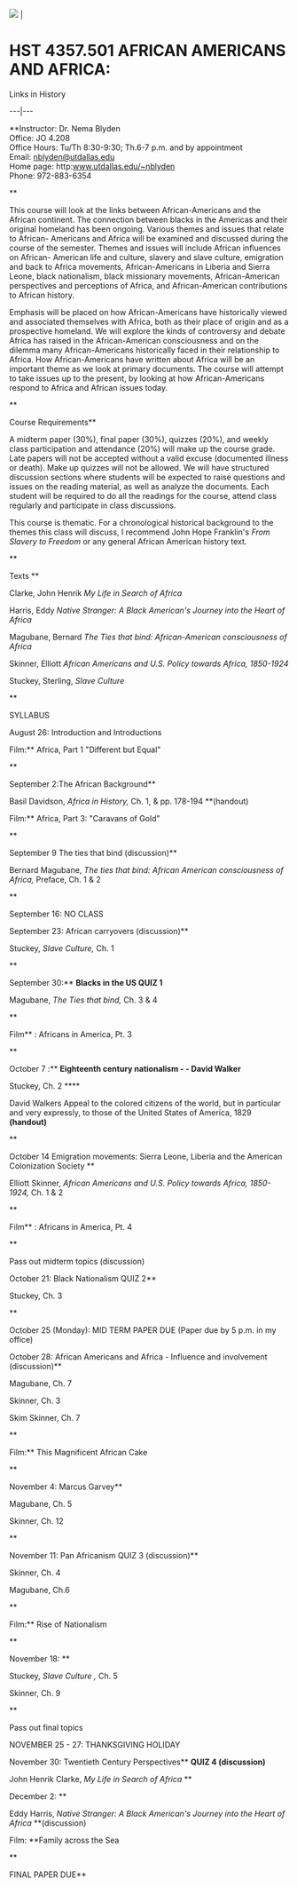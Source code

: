 ![](pendant3.gif) |

# HST 4357.501 AFRICAN AMERICANS AND AFRICA:  
Links in History

  
---|---  
  
**Instructor: Dr. Nema Blyden  
Office: JO 4.208  
Office Hours: Tu/Th 8:30-9:30; Th.6-7 p.m. and by appointment  
Email: nblyden@utdallas.edu  
Home page: http:www.utdallas.edu/~nblyden  
Phone: 972-883-6354

**

This course will look at the links between African-Americans and the African
continent. The connection between blacks in the Americas and their original
homeland has been ongoing. Various themes and issues that relate to African-
Americans and Africa will be examined and discussed during the course of the
semester. Themes and issues will include African influences on African-
American life and culture, slavery and slave culture, emigration and back to
Africa movements, African-Americans in Liberia and Sierra Leone, black
nationalism, black missionary movements, African-American perspectives and
perceptions of Africa, and African-American contributions to African history.

Emphasis will be placed on how African-Americans have historically viewed and
associated themselves with Africa, both as their place of origin and as a
prospective homeland. We will explore the kinds of controversy and debate
Africa has raised in the African-American consciousness and on the dilemma
many African-Americans historically faced in their relationship to Africa. How
African-Americans have written about Africa will be an important theme as we
look at primary documents. The course will attempt to take issues up to the
present, by looking at how African-Americans respond to Africa and African
issues today.

**

Course Requirements**

A midterm paper (30%), final paper (30%), quizzes (20%), and weekly class
participation and attendance (20%) will make up the course grade. Late papers
will not be accepted without a valid excuse (documented illness or death).
Make up quizzes will not be allowed. We will have structured discussion
sections where students will be expected to raise questions and issues on the
reading material, as well as analyze the documents. Each student will be
required to do all the readings for the course, attend class regularly and
participate in class discussions.

This course is thematic. For a chronological historical background to the
themes this class will discuss, I recommend John Hope Franklin's _From Slavery
to Freedom_ or any general African American history text.

**

Texts **

Clarke, John Henrik _My Life in Search of Africa_

Harris, Eddy _Native Stranger: A Black American's Journey into the Heart of
Africa_

Magubane, Bernard _The Ties that bind: African-American consciousness of
Africa_

Skinner, Elliott _African Americans and U.S. Policy towards Africa, 1850-1924_

Stuckey, Sterling, _Slave Culture_

**



SYLLABUS

August 26: Introduction and Introductions

Film:** Africa, Part 1 "Different but Equal"

**

September 2:The African Background**

Basil Davidson, _Africa in History,_ Ch. 1, & pp. 178-194 **(handout)

Film:** Africa, Part 3: "Caravans of Gold"

**

September 9 The ties that bind (discussion)**

Bernard Magubane, _The ties that bind: African American consciousness of
Africa,_ Preface, Ch. 1 & 2

**

September 16: NO CLASS



September 23: African carryovers (discussion)**

Stuckey, _Slave Culture,_ Ch. 1

**

September 30:** **Blacks in the US QUIZ 1**

Magubane, _The Ties that bind,_ Ch. 3 & 4

**

Film** : Africans in America, Pt. 3

**

October 7 :** **Eighteenth century nationalism - - David Walker**

Stuckey, Ch. 2 ****

David Walkers Appeal to the colored citizens of the world, but in particular
and very expressly, to those of the United States of America, 1829
**(handout)**

**

October 14 Emigration movements: Sierra Leone, Liberia and the American
Colonization Society **

Elliott Skinner, _African Americans and U.S. Policy towards Africa,
1850-1924,_ Ch. 1  & 2

**

Film** : Africans in America, Pt. 4

**

Pass out midterm topics (discussion)



October 21: Black Nationalism QUIZ 2**

Stuckey, Ch. 3

**

October 25 (Monday): MID TERM PAPER DUE (Paper due by 5 p.m. in my office)



October 28: African Americans and Africa - Influence and involvement
(discussion)**

Magubane, Ch. 7

Skinner, Ch. 3

Skim Skinner, Ch. 7

**

Film:** This Magnificent African Cake

**

November 4: Marcus Garvey**

Magubane, Ch. 5

Skinner, Ch. 12

**

November 11: Pan Africanism QUIZ 3 (discussion)**

Skinner, Ch. 4

Magubane, Ch.6

**

Film:** Rise of Nationalism

**



November 18: **

Stuckey, _Slave Culture_ _,_ Ch. 5

Skinner, Ch. 9

**

Pass out final topics



NOVEMBER 25 - 27: THANKSGIVING HOLIDAY



November 30: Twentieth Century Perspectives** **QUIZ 4 (discussion)**

John Henrik Clarke, _My Life in Search of Africa_ **



December 2: **

Eddy Harris, _Native Stranger: A Black American's Journey into the Heart of
Africa_ **(discussion)

Film: **Family across the Sea

**

FINAL PAPER DUE**

